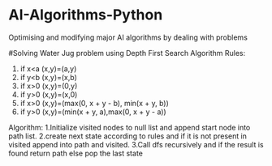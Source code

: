 # AI-Algorithms-Python
Optimising and modifying major AI algorithms by dealing with problems


#Solving Water Jug problem using Depth First Search Algorithm
Rules:
1. if x<a (x,y)=(a,y)
2. if y<b (x,y)=(x,b)
3. if x>0 (x,y)=(0,y)
4. if y>0 (x,y)=(x,0)
5. if x>0 (x,y)=(max(0, x + y - b), min(x + y, b))
6. if y>0 (x,y)=(min(x + y, a),max(0, x + y - a))

Algorithm:
1.Initialize visited nodes to null list and append start node into path list.
2.create next state according to rules and if it is not present in visited append into path and visited.
3.Call dfs recursively and if the result is found return path else pop the last state
